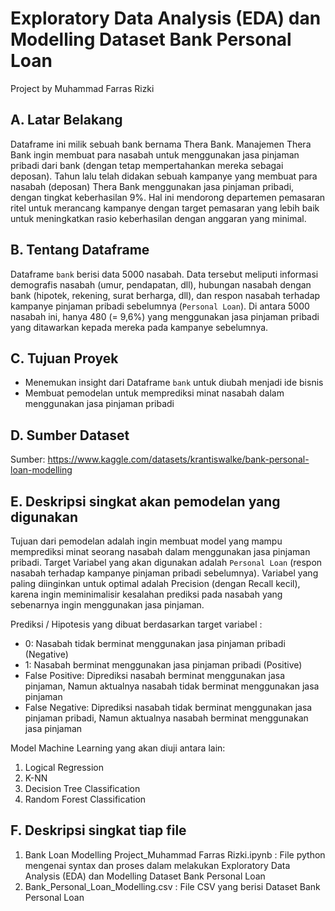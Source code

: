 # Exploratory Data Analysis (EDA) dan Modelling Dataset Bank Personal Loan
Project by Muhammad Farras Rizki


## A. Latar Belakang
Dataframe ini milik sebuah bank bernama Thera Bank. Manajemen Thera Bank ingin membuat para nasabah untuk menggunakan jasa pinjaman pribadi dari bank (dengan tetap mempertahankan mereka sebagai deposan). Tahun lalu telah didakan sebuah kampanye yang membuat para nasabah (deposan) Thera Bank menggunakan jasa pinjaman pribadi, dengan tingkat keberhasilan 9%. Hal ini mendorong departemen pemasaran ritel untuk merancang kampanye dengan target pemasaran yang lebih baik untuk meningkatkan rasio keberhasilan dengan anggaran yang minimal.


## B. Tentang Dataframe
Dataframe `bank` berisi data 5000 nasabah. Data tersebut meliputi informasi demografis nasabah (umur, pendapatan, dll), hubungan nasabah dengan bank (hipotek, rekening, surat berharga, dll), dan respon nasabah terhadap kampanye pinjaman pribadi sebelumnya (`Personal Loan`). Di antara 5000 nasabah ini, hanya 480 (= 9,6%) yang menggunakan jasa pinjaman pribadi yang ditawarkan kepada mereka pada kampanye sebelumnya.


## C. Tujuan Proyek
- Menemukan insight dari Dataframe `bank` untuk diubah menjadi ide bisnis
- Membuat pemodelan untuk memprediksi minat nasabah dalam menggunakan jasa pinjaman pribadi


## D. Sumber Dataset
Sumber: https://www.kaggle.com/datasets/krantiswalke/bank-personal-loan-modelling


## E. Deskripsi singkat akan pemodelan yang digunakan
Tujuan dari pemodelan adalah ingin membuat model yang mampu memprediksi minat seorang nasabah dalam menggunakan jasa pinjaman pribadi. Target Variabel yang akan digunakan adalah `Personal Loan` (respon nasabah terhadap kampanye pinjaman pribadi sebelumnya). Variabel yang paling diinginkan untuk optimal adalah Precision (dengan Recall kecil), karena ingin meminimalisir kesalahan prediksi pada nasabah yang sebenarnya ingin menggunakan jasa pinjaman.

Prediksi / Hipotesis yang dibuat berdasarkan target variabel :
- 0: Nasabah tidak berminat menggunakan jasa pinjaman pribadi (Negative)
- 1: Nasabah berminat menggunakan jasa pinjaman pribadi (Positive)
- False Positive: Diprediksi nasabah berminat menggunakan jasa pinjaman, Namun aktualnya nasabah tidak berminat menggunakan jasa pinjaman
- False Negative: Diprediksi nasabah tidak berminat menggunakan jasa pinjaman pribadi, Namun aktualnya nasabah berminat menggunakan jasa pinjaman

Model Machine Learning yang akan diuji antara lain:
1. Logical Regression
2. K-NN
3. Decision Tree Classification
4. Random Forest Classification


## F. Deskripsi singkat tiap file
1. Bank Loan Modelling Project_Muhammad Farras Rizki.ipynb : File python mengenai syntax dan proses dalam melakukan Exploratory Data Analysis (EDA) dan Modelling Dataset Bank Personal Loan
2. Bank_Personal_Loan_Modelling.csv : File CSV yang berisi Dataset Bank Personal Loan
 
